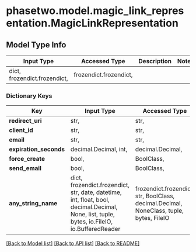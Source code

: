 # phasetwo.model.magic_link_representation.MagicLinkRepresentation

## Model Type Info
Input Type | Accessed Type | Description | Notes
------------ | ------------- | ------------- | -------------
dict, frozendict.frozendict,  | frozendict.frozendict,  |  | 

### Dictionary Keys
Key | Input Type | Accessed Type | Description | Notes
------------ | ------------- | ------------- | ------------- | -------------
**redirect_uri** | str,  | str,  |  | 
**client_id** | str,  | str,  |  | 
**email** | str,  | str,  |  | 
**expiration_seconds** | decimal.Decimal, int,  | decimal.Decimal,  |  | [optional] 
**force_create** | bool,  | BoolClass,  |  | [optional] 
**send_email** | bool,  | BoolClass,  |  | [optional] 
**any_string_name** | dict, frozendict.frozendict, str, date, datetime, int, float, bool, decimal.Decimal, None, list, tuple, bytes, io.FileIO, io.BufferedReader | frozendict.frozendict, str, BoolClass, decimal.Decimal, NoneClass, tuple, bytes, FileIO | any string name can be used but the value must be the correct type | [optional]

[[Back to Model list]](../../README.md#documentation-for-models) [[Back to API list]](../../README.md#documentation-for-api-endpoints) [[Back to README]](../../README.md)

